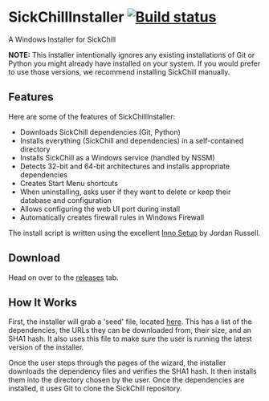 SickChillInstaller [![Build status](https://ci.appveyor.com/api/projects/status/yub1d59qlfub8uvb/branch/master?svg=true)](https://ci.appveyor.com/project/miigotu/sickchillinstaller/branch/master)
===================================================================================================================================================================================================
A Windows Installer for SickChill

**NOTE:** This installer intentionally ignores any existing installations of Git or Python you might already have installed on your system. If you would prefer to use those versions, we recommend installing SickChill manually.

Features
--------
Here are some of the features of SickChillInstaller:
- Downloads SickChill dependencies (Git, Python)
- Installs everything (SickChill and dependencies) in a self-contained directory
- Installs SickChill as a Windows service (handled by NSSM)
- Detects 32-bit and 64-bit architectures and installs appropriate dependencies
- Creates Start Menu shortcuts
- When uninstalling, asks user if they want to delete or keep their database and configuration
- Allows configuring the web UI port during install
- Automatically creates firewall rules in Windows Firewall

The install script is written using the excellent [Inno Setup](http://www.jrsoftware.org/isinfo.php) by Jordan Russell.

Download
--------
Head on over to the [releases](https://github.com/SickChill/windows-sickchill/releases/latest) tab.

How It Works
------------
First, the installer will grab a 'seed' file, located [here](https://raw.github.com/SickChill/windows-sickchill/master/seed.ini). This has a list of the dependencies, the URLs they can be downloaded from, their size, and an SHA1 hash. It also uses this file to make sure the user is running the latest version of the installer.

Once the user steps through the pages of the wizard, the installer downloads the dependency files and verifies the SHA1 hash. It then installs them into the directory chosen by the user. Once the dependencies are installed, it uses Git to clone the SickChill repository.
